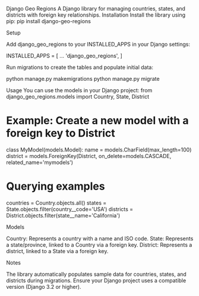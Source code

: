 Django Geo Regions
A Django library for managing countries, states, and districts with foreign key relationships.
Installation
Install the library using pip:
pip install django-geo-regions

Setup

Add django_geo_regions to your INSTALLED_APPS in your Django settings:

INSTALLED_APPS = [
    ...
    'django_geo_regions',
]


Run migrations to create the tables and populate initial data:

python manage.py makemigrations
python manage.py migrate

Usage
You can use the models in your Django project:
from django_geo_regions.models import Country, State, District

# Example: Create a new model with a foreign key to District
class MyModel(models.Model):
    name = models.CharField(max_length=100)
    district = models.ForeignKey(District, on_delete=models.CASCADE, related_name='mymodels')

# Querying examples
countries = Country.objects.all()
states = State.objects.filter(country__code='USA')
districts = District.objects.filter(state__name='California')

Models

Country: Represents a country with a name and ISO code.
State: Represents a state/province, linked to a Country via a foreign key.
District: Represents a district, linked to a State via a foreign key.

Notes

The library automatically populates sample data for countries, states, and districts during migrations.
Ensure your Django project uses a compatible version (Django 3.2 or higher).
